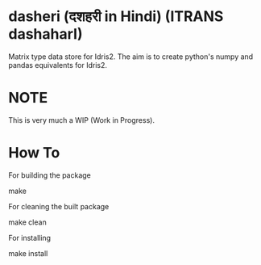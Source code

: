 # dasheri (दशहरी in Hindi)  (ITRANS dashaharI)
Matrix type data store for Idris2. The aim is to create python's numpy and pandas equivalents for Idris2.

NOTE
====
This is very much a WIP (Work in Progress).

How To
======
For building the package

  make

For cleaning the built package

  make clean

For installing

  make install
